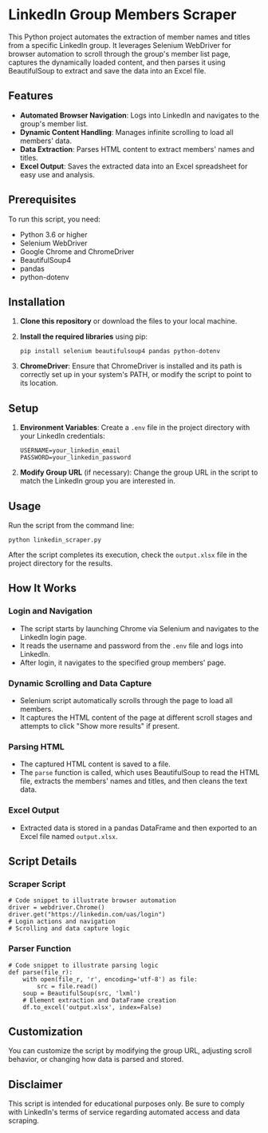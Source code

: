 # LinkedIn Group Members Scraper

This Python project automates the extraction of member names and titles from a specific LinkedIn group. It leverages Selenium WebDriver for browser automation to scroll through the group's member list page, captures the dynamically loaded content, and then parses it using BeautifulSoup to extract and save the data into an Excel file.

## Features

- **Automated Browser Navigation**: Logs into LinkedIn and navigates to the group's member list.
- **Dynamic Content Handling**: Manages infinite scrolling to load all members' data.
- **Data Extraction**: Parses HTML content to extract members' names and titles.
- **Excel Output**: Saves the extracted data into an Excel spreadsheet for easy use and analysis.

## Prerequisites

To run this script, you need:

- Python 3.6 or higher
- Selenium WebDriver
- Google Chrome and ChromeDriver
- BeautifulSoup4
- pandas
- python-dotenv

## Installation

1. **Clone this repository** or download the files to your local machine.
2. **Install the required libraries** using pip:

    ```
    pip install selenium beautifulsoup4 pandas python-dotenv
    ```

3. **ChromeDriver**: Ensure that ChromeDriver is installed and its path is correctly set up in your system's PATH, or modify the script to point to its location.

## Setup

1. **Environment Variables**: Create a `.env` file in the project directory with your LinkedIn credentials:

    ```
    USERNAME=your_linkedin_email
    PASSWORD=your_linkedin_password
    ```

2. **Modify Group URL** (if necessary): Change the group URL in the script to match the LinkedIn group you are interested in.

## Usage

Run the script from the command line:

    python linkedin_scraper.py

After the script completes its execution, check the `output.xlsx` file in the project directory for the results.

## How It Works

### Login and Navigation

- The script starts by launching Chrome via Selenium and navigates to the LinkedIn login page.
- It reads the username and password from the `.env` file and logs into LinkedIn.
- After login, it navigates to the specified group members' page.

### Dynamic Scrolling and Data Capture

- Selenium script automatically scrolls through the page to load all members.
- It captures the HTML content of the page at different scroll stages and attempts to click "Show more results" if present.

### Parsing HTML

- The captured HTML content is saved to a file.
- The `parse` function is called, which uses BeautifulSoup to read the HTML file, extracts the members' names and titles, and then cleans the text data.

### Excel Output

- Extracted data is stored in a pandas DataFrame and then exported to an Excel file named `output.xlsx`.

## Script Details

### Scraper Script

    # Code snippet to illustrate browser automation
    driver = webdriver.Chrome()
    driver.get("https://linkedin.com/uas/login")
    # Login actions and navigation
    # Scrolling and data capture logic

### Parser Function

    # Code snippet to illustrate parsing logic
    def parse(file_r):
        with open(file_r, 'r', encoding='utf-8') as file:
            src = file.read()
        soup = BeautifulSoup(src, 'lxml')
        # Element extraction and DataFrame creation
        df.to_excel('output.xlsx', index=False)

## Customization

You can customize the script by modifying the group URL, adjusting scroll behavior, or changing how data is parsed and stored.

## Disclaimer

This script is intended for educational purposes only. Be sure to comply with LinkedIn's terms of service regarding automated access and data scraping.
